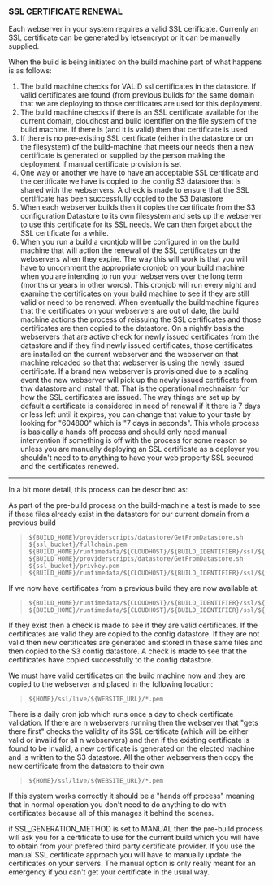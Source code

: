 ### SSL CERTIFICATE RENEWAL

Each webserver in your system requires a valid SSL cerificate. Currenly an SSL certificate can be generated by letsencrypt or it can be manually supplied.

When the build is being initiated on the build machine part of what happens is as follows:

1. The build machine checks for VALID ssl certificates in the datastore. If valid certificates are found (from previous builds for the same domain that we are deploying to those certificates are used for this deployment. 
2. The build machine checks if there is an SSL certificate available for the current domain, cloudhost and build identifier on the file system of the build machine. If there is (and it is valid) then that certificate is used
3. If there is no pre-existing SSL certificate (either in the datastore or on the filesystem) of the build-machine that meets our needs then a new certificate is generated or supplied by the person making the deployment if manual certificate provision is set
4. One way or another we have to have an acceptable SSL certificate and the certificate we have is copied to the config S3 datastore that is shared with the webservers. A check is made to ensure that the SSL certificate has been successfully copied to the S3 Datastore
5. When each webserver builds then it copies the certificate from the S3 configuration Datastore to its own filesystem and sets up the webserver to use this certificate for its SSL needs. We can then forget about the SSL certificate for a while.
6. When you run a build a crontjob will be configured in on the build machine that will action the renewal of the SSL certificates on the webservers when they expire. The way this will work is that you will have to uncomment the appropriate cronjob on your build machine when you are intending to run your webservers over the long term (months or years in other words). This cronjob will run every night and examine the certificates on your build machine to see if they are still valid or need to be renewed. When eventually the buildmachine figures that the certificates on your webservers are out of date, the build machine actions the process of reissuing the SSL certificates and those certificates are then copied to the datastore. On a nightly basis the webservers that are active check for newly issued certificates from the datastore and if they find newly issued certificates, those certificates are installed on the current webserver and the webserver on that machine reloaded so that that webserver is using the newly issued certificate. If a brand new webserver is provisioned due to a scaling event the new webserver will pick up the newly issued certificate from thw datastore and install that. That is the operational mechnaism for how the SSL certificates are issued. The way things are set up by default a certificate is considered in need of renewal if it there is 7 days or less left until it expires, you can change that value to your taste by looking for "604800" which is "7 days in seconds". This whole process is basically a hands off process and should only need manual intervention if something is off with the process for some reason so unless you are manually deploying an SSL certificate as a deployer you shouldn't need to to anything to have your web property SSL secured and the certificates renewed. 

-------------------------------

In a bit more detail, this process can be described as:



As part of the pre-build process on the build-machine a test is made to see if these files already exist in the datastore for our current domain from a previous build

>     ${BUILD_HOME}/providerscripts/datastore/GetFromDatastore.sh ${ssl_bucket}/fullchain.pem ${BUILD_HOME}/runtimedata/${CLOUDHOST}/${BUILD_IDENTIFIER}/ssl/${WEBSITE_URL}
>     ${BUILD_HOME}/providerscripts/datastore/GetFromDatastore.sh ${ssl_bucket}/privkey.pem ${BUILD_HOME}/runtimedata/${CLOUDHOST}/${BUILD_IDENTIFIER}/ssl/${WEBSITE_URL}

If we now have certificates from a previous build they are now available at:  

>     ${BUILD_HOME}/runtimedata/${CLOUDHOST}/${BUILD_IDENTIFIER}/ssl/${WEBSITE_URL}/fullchain.pem 
>     ${BUILD_HOME}/runtimedata/${CLOUDHOST}/${BUILD_IDENTIFIER}/ssl/${WEBSITE_URL}/privkey.pem 

If they exist then a check is made to see if they are valid certificates. If the certificates are valid they are copied to the config datastore. If they are not valid then new certificates are generated and stored in these same files and then copied to the S3 config datastore. A check is made to see that the certificates have copied successfully to the config datastore.

We must have valid certificates on the build machine now and they are copied to the webserver and placed in the following location:  

>     ${HOME}/ssl/live/${WEBSITE_URL}/*.pem

There is a daily cron job which runs once a day to check certificate validation. If there are n webservers running then the webserver that "gets there first" checks the validity of its SSL certificate (which will be either valid or invalid for all n webservers) and then if the existing certificate is found to be invalid, a new certificate is generated on the elected machine and is written to the S3 datastore. All the other webservers then copy the new certificate from the datastore to their own

>     ${HOME}/ssl/live/${WEBSITE_URL}/*.pem

If this system works correctly it should be a "hands off process" meaning that in normal operation you don't need to do anything to do with certificates because all of this manages it behind the scenes.

if SSL_GENERATION_METHOD is set to MANUAL then the pre-build process will ask you for a certificate to use for the current build which you will have to obtain from your prefered third party certificate provider. If you use the manual SSL certificate approach you will have to manually update the certificates on your servers. The manual option is only really meant for an emergency if you can't get your certificate in the usual way.
